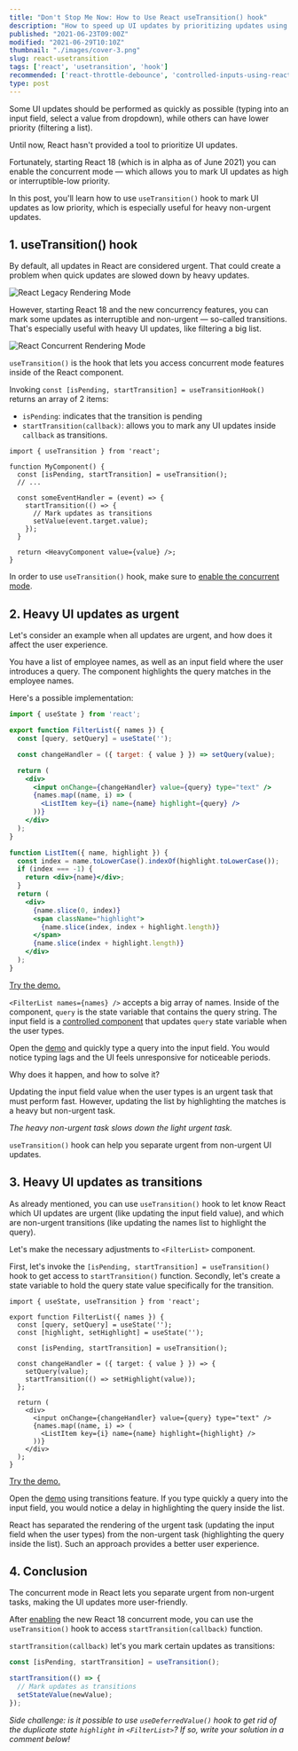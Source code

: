 ```yaml
---
title: "Don't Stop Me Now: How to Use React useTransition() hook"
description: "How to speed up UI updates by prioritizing updates using React useTranstion() hook."
published: "2021-06-23T09:00Z"
modified: "2021-06-29T10:10Z"
thumbnail: "./images/cover-3.png"
slug: react-usetransition
tags: ['react', 'usetransition', 'hook']
recommended: ['react-throttle-debounce', 'controlled-inputs-using-react-hooks']
type: post
---
```


Some UI updates should be performed as quickly as possible (typing into an input field, select a value from dropdown), while others can have lower priority (filtering a list).  

Until now, React hasn't provided a tool to prioritize UI updates.  

Fortunately, starting React 18 (which is in alpha as of June 2021) you can enable the concurrent mode &mdash; which allows you to mark
UI updates as high or interruptible-low priority.   

In this post, you'll learn how to use `useTransition()` hook to mark UI updates as low priority, which is especially useful for heavy non-urgent updates.  

<Affiliate type="traversyReact" />

## 1. useTransition() hook

By default, all updates in React are considered urgent. That could create a problem when quick updates are slowed down by heavy updates.    

![React Legacy Rendering Mode](./images/legacy-4.svg)

However, starting React 18 and the new concurrency features, you can mark some updates as interruptible and non-urgent &mdash; so-called transitions. That's especially useful with heavy UI updates, like filtering a big list.  

![React Concurrent Rendering Mode](./images/concurrent-4.svg)

`useTransition()` is the hook that lets you access concurrent mode features inside of the React component.  

Invoking `const [isPending, startTransition] = useTransitionHook()` returns an array of 2 items:

* `isPending`: indicates that the transition is pending
* `startTransition(callback)`: allows you to mark any UI updates inside `callback` as transitions.  

```jsx{3,7-10}
import { useTransition } from 'react';

function MyComponent() {
  const [isPending, startTransition] = useTransition();
  // ...

  const someEventHandler = (event) => {
    startTransition(() => {
      // Mark updates as transitions
      setValue(event.target.value);
    });
  }

  return <HeavyComponent value={value} />;
}
```

In order to use `useTransition()` hook, make sure to [enable the concurrent mode](https://github.com/reactwg/react-18/discussions/5).  

## 2. Heavy UI updates as urgent

Let's consider an example when all updates are urgent, and how does it affect the user experience.      

You have a list of employee names, as well as an input field where the user introduces a query. The component highlights the query matches in the employee names.  

Here's a possible implementation:

```jsx
import { useState } from 'react';

export function FilterList({ names }) {
  const [query, setQuery] = useState('');

  const changeHandler = ({ target: { value } }) => setQuery(value);

  return (
    <div>
      <input onChange={changeHandler} value={query} type="text" />
      {names.map((name, i) => (
        <ListItem key={i} name={name} highlight={query} />
      ))}
    </div>
  );
}

function ListItem({ name, highlight }) {
  const index = name.toLowerCase().indexOf(highlight.toLowerCase());
  if (index === -1) {
    return <div>{name}</div>;
  }
  return (
    <div>
      {name.slice(0, index)}
      <span className="highlight">
        {name.slice(index, index + highlight.length)}
      </span>
      {name.slice(index + highlight.length)}
    </div>
  );
}
```

[Try the demo.](https://codesandbox.io/s/heavy-update-as-urgent-ejwbg?file=/src/FilterList.js)

`<FilterList names={names} />` accepts a big array of names. Inside of the component, `query` is the state variable that contains the query string. The input field is a [controlled
component](/controlled-inputs-using-react-hooks/) that updates `query` state variable when the user types.  

Open the [demo]((https://codesandbox.io/s/heavy-update-as-urgent-ejwbg?file=/src/FilterList.js)) and quickly type a query into the input field. You would notice typing lags and the UI feels unresponsive for noticeable periods.  

Why does it happen, and how to solve it?

Updating the input field value when the user types is an urgent task that must perform fast. However, updating the list by highlighting the matches is a heavy but non-urgent task.  

*The heavy non-urgent task slows down the light urgent task.*

`useTransition()` hook can help you separate urgent from non-urgent UI updates.  

## 3. Heavy UI updates as transitions

As already mentioned, you can use `useTransition()` hook to let know React which UI updates are urgent (like updating the input field value), and which are non-urgent transitions (like updating the names list to highlight the query).  

Let's make the necessary adjustments to `<FilterList>` component.  

First, let's invoke the `[isPending, startTransition] = useTransition()` hook to get access to `startTransition()` function. Secondly, let's create a state variable to hold the query state value specifically for the transition.  

```jsx{4,6,10}
import { useState, useTransition } from 'react';

export function FilterList({ names }) {
  const [query, setQuery] = useState('');
  const [highlight, setHighlight] = useState('');

  const [isPending, startTransition] = useTransition();

  const changeHandler = ({ target: { value } }) => {
    setQuery(value);
    startTransition(() => setHighlight(value));
  };

  return (
    <div>
      <input onChange={changeHandler} value={query} type="text" />
      {names.map((name, i) => (
        <ListItem key={i} name={name} highlight={highlight} />
      ))}
    </div>
  );
}
```

[Try the demo.](https://codesandbox.io/s/heavy-update-as-non-urgent-ifobc?file=/src/FilterList.js)

Open the [demo](https://codesandbox.io/s/heavy-update-as-non-urgent-ifobc?file=/src/FilterList.js) using transitions feature. If you type quickly a query into the input field, you would notice a delay in highlighting the query inside the list. 

React has separated the rendering of the urgent task (updating the input field when the user types) from the non-urgent task (highlighting the query inside the list). Such an approach provides a better user experience.  

## 4. Conclusion

The concurrent mode in React lets you separate urgent from non-urgent tasks, making the UI updates more user-friendly.  

After [enabling](https://github.com/reactwg/react-18/discussions/5) the new React 18 concurrent mode, you can use the `useTransition()` hook to access `startTransition(callback)` function.  

`startTransition(callback)` let's you mark certain updates as transitions:

```javascript
const [isPending, startTransition] = useTransition();

startTransition(() => {
  // Mark updates as transitions
  setStateValue(newValue);
});
```

*Side challenge: is it possible to use `useDeferredValue()` hook to get rid of the duplicate state `highlight` in `<FilterList>`? If so, write your solution in a comment below!*